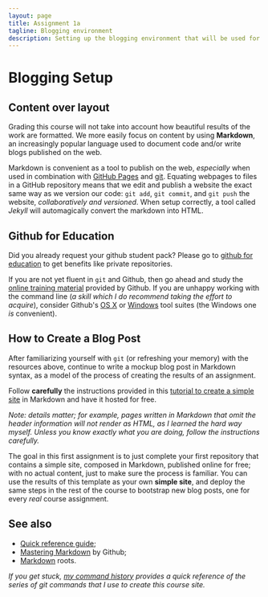 ```yaml
---
layout: page
title: Assignment 1a
tagline: Blogging environment
description: Setting up the blogging environment that will be used for handing in the practical work
---
```


# Blogging Setup 

## Content over layout

Grading this course will not take into account how beautiful results of the work are formatted.
We more easily focus on content by using **Markdown**, an increasingly popular language used to document code and/or write blogs published on the web.

Markdown is convenient as a tool to publish on the web, *especially* when used in combination with [GitHub Pages](http://pages.github.com) and [git](http://git-scm.com). Equating webpages to files in a GitHub repository means that we edit and publish a website the exact same way as we version our code:
`git add`, `git commit`, and `git push` the website, *collaboratively and versioned*. When setup correctly, a tool called *Jekyll* will 
automagically convert the markdown into HTML.

## Github for Education

Did you already request your github student pack?
Please go to [github for education](https://education.github.com/pack/join) to get benefits like private repositories.

If you are not yet fluent in `git` and Github, then go ahead and study the 
[online training material](https://help.github.com/articles/good-resources-for-learning-git-and-github/)
provided by Github. If you are unhappy working with the command line (*a skill which I do recommend taking the 
effort to acquire*), consider Github's [OS X](http://mac.github.com) or [Windows](http://windows.github.com)
tool suites (the Windows one *is* convenient).

## How to Create a Blog Post

After familiarizing yourself with `git` (or refreshing your memory) with the resources above, continue to write a 
mockup blog post in Markdown syntax, as a model of the process of creating the results of an assignment.

Follow **carefully** the instructions provided in this
[tutorial to create a simple site](http://kbroman.org/simple_site/) in Markdown and have it hosted for free.

*Note: details matter; for example, pages written in Markdown that omit the header information will not render 
as HTML, as I learned the hard way myself. Unless you know exactly what you are doing, follow the instructions 
carefully.*

The goal in this first assignment is to just complete your first repository that contains a simple site, 
composed in Markdown, published online for free; with no actual content, just to make sure the process is familiar.
You can use the results of this template as your own **simple site**, and deploy the same steps in the rest 
of the course to bootstrap new blog posts, one for every *real* course assignment.

## See also

* [Quick reference guide](http://kramdown.gettalong.org/quickref.html);
* [Mastering Markdown](https://guides.github.com/features/mastering-markdown/) by Github;
* [Markdown](https://daringfireball.net/projects/markdown/) roots.

*If you get stuck, [my command history](A1a-history.html) provides a quick reference of the series of git commands
that I use to create this course site.*
